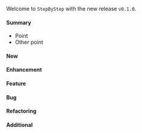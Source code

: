 Welcome to `StepByStep` with the new release `v0.1.0`.



#### Summary
* Point
* Other point



#### New



#### Enhancement



#### Feature



#### Bug



#### Refactoring



#### Additional



[//]: # (Issues which will be integrated in this release)

